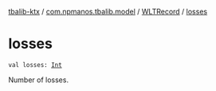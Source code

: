 [tbalib-ktx](../../index.md) / [com.npmanos.tbalib.model](../index.md) / [WLTRecord](index.md) / [losses](./losses.md)

# losses

`val losses: `[`Int`](https://kotlinlang.org/api/latest/jvm/stdlib/kotlin/-int/index.html)

Number of losses.

